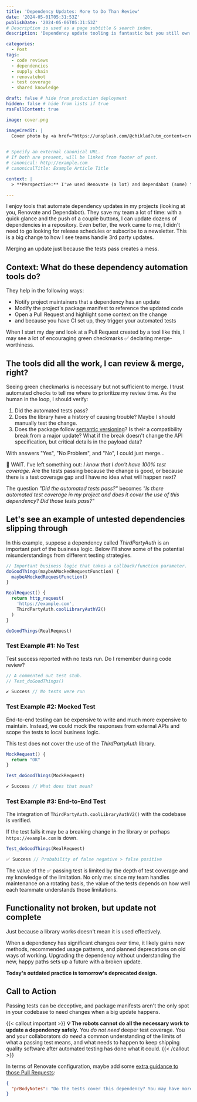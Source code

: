 ```yaml
---
title: 'Dependency Updates: More to Do Than Review'
date: '2024-05-01T05:31:53Z'
publishDate: '2024-05-06T05:31:53Z'
# Description is used as a page subtitle & search index.
description: 'Dependency update tooling is fantastic but you still own code stability.'

categories:
  - Post
tags:
  - code reviews
  - dependencies
  - supply chain
  - renovatebot
  - test coverage
  - shared knowledge

draft: false # hide from production deployment
hidden: false # hide from lists if true
rssFullContent: true

image: cover.png

imageCredit: |
  Cover photo by <a href="https://unsplash.com/@chiklad?utm_content=creditCopyText&utm_medium=referral&utm_source=unsplash">Ochir-Erdene Oyunmedeg</a> on <a href="https://unsplash.com/photos/close-photo-of-green-grass-LmyPLbbUWhA?utm_content=creditCopyText&utm_medium=referral&utm_source=unsplash">Unsplash</a>
  

# Specify an external canonical URL.
# If both are present, will be linked from footer of post.
# canonical: http://example.com
# canonicalTitle: Example Article Title

context: | 
  > **Perspective:** I've used Renovate (a lot) and Dependabot (some) for years, in dozens of repositories, with everything from near defaults to elaborate configurations. Not examining automated dependency updates closely enough before merge have created extra maintenance work.

---
```


I enjoy tools that automate dependency updates in my projects (looking at you, Renovate and Dependabot). They save my team a lot of time: with a quick glance and the push of a couple buttons, I can update dozens of dependencies in a repository. Even better, the work came to me, I didn't need to go looking for release schedules or subscribe to a newsletter. This is a big change to how I see teams handle 3rd party updates.

Merging an update just because the tests pass creates a mess.

## Context: What do these dependency automation tools do?

They help in the following ways:

* Notify project maintainers that a dependency has an update
* Modify the project's package manifest to reference the updated code
* Open a Pull Request and highlight some context on the change
* and because you have CI set up, they trigger your automated tests

When I start my day and look at a Pull Request created by a tool like this, I may see a lot of encouraging green checkmarks ✅ declaring merge-worthiness.

## The tools did all the work, I can review & merge, right?

Seeing green checkmarks is necessary but not sufficient to merge. I trust automated checks to tell me where to prioritize my review time. As the human in the loop, I should verify:

1. Did the automated tests pass?
2. Does the library have a history of causing trouble? Maybe I should manually test the change.
3. Does the package follow [semantic versioning](https://semver.org/)? Is their a compatibility break from a major update? What if the break doesn't change the API specification, but critical details in the payload data?

With answers "Yes", "No Problem", and "No", I could just merge...

🛑 WAIT. I've left something out: _I know that I don't have 100% test coverage_. Are the tests passing because the change is good, or because there is a test coverage gap and I have no idea what will happen next?

The question _"Did the automated tests pass?"_ becomes _"Is there automated test coverage in my project and does it cover the use of this dependency? Did those tests pass?"_

## Let's see an example of untested dependencies slipping through

In this example, suppose a dependency called _ThirdPartyAuth_ is an important part of the business logic. Below I'll show some of the potential misunderstandings from different testing strategies.

```js
// Important business logic that takes a callback/function parameter.
doGoodThings(maybeAMockedRequestFunction) {
  maybeAMockedRequestFunction()
}

RealRequest() {
  return http_request(
    'https://example.com',
    ThirdPartyAuth.coolLibraryAuthV2()
  )
}

doGoodThings(RealRequest)
```

### Test Example #1: No Test

Test success reported with no tests run. Do I remember during code review?

```js
// A commented out test stub.
// Test_doGoodThings()

✔️ Success // No tests were run
```

### Test Example #2: Mocked Test

End-to-end testing can be expensive to write and much more expensive to maintain. Instead, we could mock the responses from external APIs and scope the tests to local business logic.

This test does not cover the use of the _ThirdPartyAuth_ library.

```js
MockRequest() {
  return "OK"
}

Test_doGoodThings(MockRequest)

✔️ Success // What does that mean?
```

### Test Example #3: End-to-End Test

The integration of `ThirdPartyAuth.coolLibraryAuthV2()` with the codebase is verified.

If the test fails it may be a breaking change in the library or perhaps `https://example.com` is down.

```js
Test_doGoodThings(RealRequest)

✅ Success // Probability of false negative > false positive
```

The value of the ✅ passing test is limited by the depth of test coverage and my knowledge of the limitation. No only me: since my team handles maintenance on a rotating basis, the value of the tests depends on how well each teammate understands those limitations.

## Functionality not broken, but update not complete

Just because a library works doesn't mean it is used effectively.

When a dependency has significant changes over time, it likely gains new methods, recommended usage patterns, and planned deprecations on old ways of working. Upgrading the dependency without understanding the new, happy paths sets up a future with a broken update.

**Today's outdated practice is tomorrow's deprecated design.**

## Call to Action

Passing tests can be deceptive, and package manifests aren't the only spot in your codebase to need changes when a big update happens.

{{< callout important >}}
**💡 The robots cannot do all the necessary work to update a dependency safely.** You _do not need_ deeper test coverage. You and your collaborators _do need_ a common understanding of the limits of what a passing test means, and what needs to happen to keep shipping quality software after automated testing has done what it could.
{{< /callout >}}

In terms of Renovate configuration, maybe add some [extra guidance to those Pull Requests](https://docs.renovatebot.com/configuration-options/#prbodynotes):

```json
{
  "prBodyNotes": "Do the tests cover this dependency? You may have more work to do."
}
```
